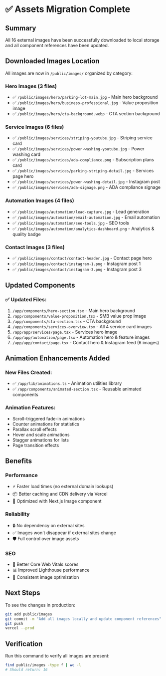 # ✅ Assets Migration Complete

## Summary
All 16 external images have been successfully downloaded to local storage and all component references have been updated.

## Downloaded Images Location
All images are now in `/public/images/` organized by category:

### Hero Images (3 files)
- ✅ `/public/images/hero/parking-lot-main.jpg` - Main hero background
- ✅ `/public/images/hero/business-professional.jpg` - Value proposition image
- ✅ `/public/images/hero/cta-background.webp` - CTA section background

### Service Images (6 files)
- ✅ `/public/images/services/striping-youtube.jpg` - Striping service card
- ✅ `/public/images/services/power-washing-youtube.jpg` - Power washing card
- ✅ `/public/images/services/ada-compliance.png` - Subscription plans card
- ✅ `/public/images/services/parking-striping-detail.jpg` - Services page hero
- ✅ `/public/images/services/power-washing-detail.jpg` - Instagram post
- ✅ `/public/images/services/ada-signage.png` - ADA compliance signage

### Automation Images (4 files)
- ✅ `/public/images/automation/lead-capture.jpg` - Lead generation
- ✅ `/public/images/automation/email-automation.jpg` - Email automation
- ✅ `/public/images/automation/seo-tools.jpg` - SEO tools
- ✅ `/public/images/automation/analytics-dashboard.png` - Analytics & quality badge

### Contact Images (3 files)
- ✅ `/public/images/contact/contact-header.jpg` - Contact page hero
- ✅ `/public/images/contact/instagram-1.png` - Instagram post 1
- ✅ `/public/images/contact/instagram-3.png` - Instagram post 3

## Updated Components

### ✅ Updated Files:
1. `/app/components/hero-section.tsx` - Main hero background
2. `/app/components/value-proposition.tsx` - SMB value prop image
3. `/app/components/cta-section.tsx` - CTA background
4. `/app/components/services-overview.tsx` - All 4 service card images
5. `/app/app/services/page.tsx` - Services hero image
6. `/app/app/automation/page.tsx` - Automation hero & feature images
7. `/app/app/contact/page.tsx` - Contact hero & Instagram feed (6 images)

## Animation Enhancements Added

### New Files Created:
- ✅ `/app/lib/animations.ts` - Animation utilities library
- ✅ `/app/components/animated-section.tsx` - Reusable animated components

### Animation Features:
- Scroll-triggered fade-in animations
- Counter animations for statistics
- Parallax scroll effects
- Hover and scale animations
- Stagger animations for lists
- Page transition effects

## Benefits

### Performance
- ⚡ Faster load times (no external domain lookups)
- 📦 Better caching and CDN delivery via Vercel
- 🎯 Optimized with Next.js Image component

### Reliability
- 🔒 No dependency on external sites
- ✅ Images won't disappear if external sites change
- 🛡️ Full control over image assets

### SEO
- 🚀 Better Core Web Vitals scores
- 📊 Improved Lighthouse performance
- 🎨 Consistent image optimization

## Next Steps

To see the changes in production:
```bash
git add public/images
git commit -m "Add all images locally and update component references"
git push
vercel --prod
```

## Verification
Run this command to verify all images are present:
```bash
find public/images -type f | wc -l
# Should return: 16
```
